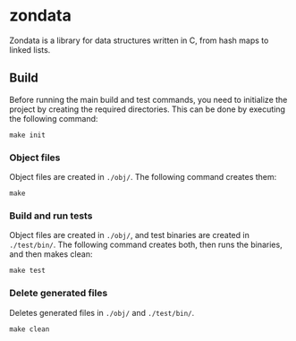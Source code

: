 # zondata
Zondata is a library for data structures written in C, from hash maps to linked lists.

## Build
Before running the main build and test commands, you need to initialize the project by creating the required directories. This can be done by executing the following command:

```
make init
```

### Object files

Object files are created in `./obj/`. The following command creates them:

```
make
```

### Build and run tests

Object files are created in `./obj/`, and test binaries are created in `./test/bin/`. The following command creates both, then runs the binaries, and then makes clean:

```
make test
```

### Delete generated files

Deletes generated files in `./obj/` and `./test/bin/`.

```
make clean
```
